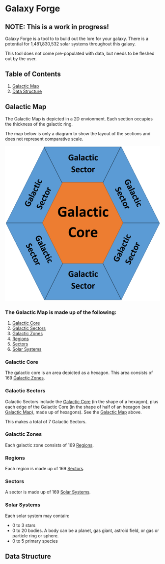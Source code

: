 # Galaxy Forge

## NOTE: This is a work in progress!

Galaxy Forge is a tool to to build out the lore for your galaxy. There is a potential for 1,481,830,532 solar systems throughout this galaxy.

This tool does not come pre-populated with data, but needs to be fleshed out by the user.

## Table of Contents
1. [Galactic Map](#galactic-map)
2. [Data Structure](#data-structure)

## Galactic Map

The Galactic Map is depicted in a 2D envionment. Each section occupies the thickness of the galactic ring.

The map below is only a diagram to show the layout of the sections and does not represent comparative scale.

![Image map](/galaxyMap.png)

### The Galactic Map is made up of the following:
1. [Galactic Core](#galactic-core)
2. [Galactic Sectors](#galactic-sectors)
3. [Galactic Zones](#galactic-zones)
4. [Regions](#regions)
5. [Sectors](#sectors)
6. [Solar Systems](#solar-systems)

### Galactic Core

The galactic core is an area depicted as a hexagon. This area consists of 169 [Galactic Zones](#galactic-zones).

### Galactic Sectors

Galactic Sectors include the [Galactic Core](#galactic-core) (in the shape of a hexagon), plus each edge of the Galactic Core (in the shape of half of an hexagon (see [Galactic Map](#galactic-map)), made up of hexagons). See the [Galactic Map](#galactic-map) above.

This makes a total of 7 Galactic Sectors.

### Galactic Zones

Each galactic zone consists of 169 [Regions](#regions).

### Regions

Each region is made up of 169 [Sectors](#sectors).

### Sectors

A sector is made up of 169 [Solar Systems](#solar-systems).

### Solar Systems

Each solar system may contain:
* 0 to 3 stars
* 0 to 20 bodies. A body can be a planet, gas giant, astroid field, or gas or particle ring or sphere.
* 0 to 5 primary species

## Data Structure
